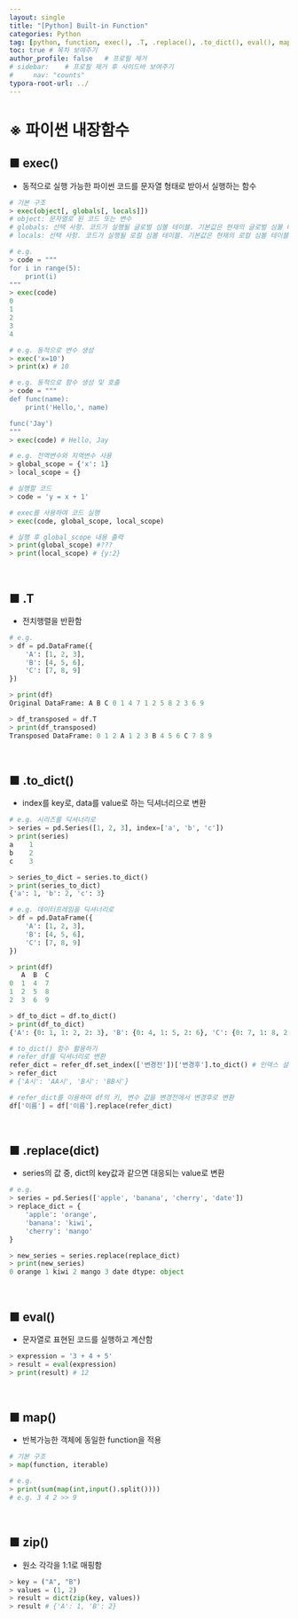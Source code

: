 ```yaml
---
layout: single
title: "[Python] Built-in Function"
categories: Python
tag: [python, function, exec(), .T, .replace(), .to_dict(), eval(), map(), zip()]
toc: true # 목차 보여주기
author_profile: false   # 프로필 제거
# sidebar:    # 프로필 제거 후 사이드바 보여주기
#     nav: "counts"
typora-root-url: ../
---
```


# ※ 파이썬 내장함수

## ■ exec()
- 동적으로 실행 가능한 파이썬 코드를 문자열 형태로 받아서 실행하는 함수

```py
# 기본 구조
> exec(object[, globals[, locals]])
# object: 문자열로 된 코드 또는 변수
# globals: 선택 사항. 코드가 실행될 글로벌 심볼 테이블. 기본값은 현재의 글로벌 심볼 테이블.
# locals: 선택 사항. 코드가 실행될 로컬 심볼 테이블. 기본값은 현재의 로컬 심볼 테이블.
```

```py
# e.g.
> code = """
for i in range(5):
    print(i)
"""
> exec(code)
0
1
2
3
4

# e.g. 동적으로 변수 생성
> exec('x=10')
> print(x) # 10

# e.g. 동적으로 함수 생성 및 호출
> code = """
def func(name):
    print('Hello,', name)

func('Jay')
"""
> exec(code) # Hello, Jay

# e.g. 전역변수와 지역변수 사용
> global_scope = {'x': 1}
> local_scope = {}

# 실행할 코드
> code = 'y = x + 1'

# exec를 사용하여 코드 실행
> exec(code, global_scope, local_scope)

# 실행 후 global_scope 내용 출력
> print(global_scope) #???
> print(local_scope) # {y:2}
```

<br>

## ■ .T
- 전치행렬을 반환함

```py
# e.g.
> df = pd.DataFrame({
    'A': [1, 2, 3],
    'B': [4, 5, 6],
    'C': [7, 8, 9]
})

> print(df)
Original DataFrame: A B C 0 1 4 7 1 2 5 8 2 3 6 9 

> df_transposed = df.T
> print(df_transposed)
Transposed DataFrame: 0 1 2 A 1 2 3 B 4 5 6 C 7 8 9
```

<Br>

## ■ .to_dict()
- index를 key로, data를 value로 하는 딕셔너리으로 변환

```py
# e.g. 시리즈를 딕셔너리로
> series = pd.Series([1, 2, 3], index=['a', 'b', 'c'])
> print(series)
a    1
b    2
c    3

> series_to_dict = series.to_dict()
> print(series_to_dict)
{'a': 1, 'b': 2, 'c': 3}

# e.g. 데이터프레임을 딕셔너리로
> df = pd.DataFrame({
    'A': [1, 2, 3],
    'B': [4, 5, 6],
    'C': [7, 8, 9]
})

> print(df)
   A  B  C
0  1  4  7
1  2  5  8
2  3  6  9

> df_to_dict = df.to_dict()
> print(df_to_dict)
{'A': {0: 1, 1: 2, 2: 3}, 'B': {0: 4, 1: 5, 2: 6}, 'C': {0: 7, 1: 8, 2: 9}}
```

```py
# to_dict() 함수 활용하기
# refer_df를 딕셔너리로 변환
refer_dict = refer_df.set_index(['변경전'])['변경후'].to_dict() # 인덱스 설정 및 시리즈로 변환
> refer_dict
# {'A시': 'AA시', 'B시': 'BB시'}

# refer_dict를 이용하여 df의 키, 변수 값을 변경전에서 변경후로 변환
df['이름'] = df['이름'].replace(refer_dict)
```

<br>

## ■ .replace(dict)
- series의 값 중, dict의 key값과 같으면 대응되는 value로 변환

```py
# e.g.
> series = pd.Series(['apple', 'banana', 'cherry', 'date'])
> replace_dict = {
    'apple': 'orange',
    'banana': 'kiwi',
    'cherry': 'mango'
}

> new_series = series.replace(replace_dict)
> print(new_series)
0 orange 1 kiwi 2 mango 3 date dtype: object
```

<br>

## ■ eval()
- 문자열로 표현된 코드를 실행하고 계산함

```py
> expression = '3 + 4 + 5'
> result = eval(expression)
> print(result) # 12
```

<br>

## ■ map()
- 반복가능한 객체에 동일한 function을 적용

```py
# 기본 구조
> map(function, iterable)
```

```py
# e.g.
> print(sum(map(int,input().split())))
# e.g. 3 4 2 >> 9
```

<br>

## ■ zip()
- 원소 각각을 1:1로 매핑함

```py
> key = ("A", "B")
> values = (1, 2)
> result = dict(zip(key, values))
> result # {'A': 1, 'B': 2}
```